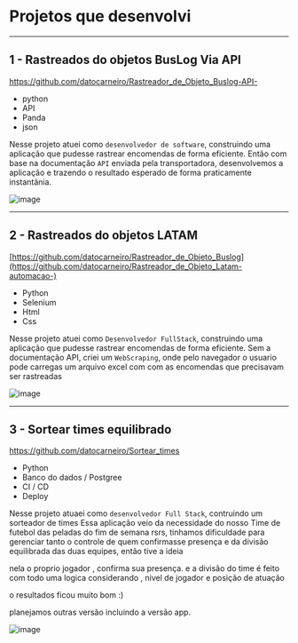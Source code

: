 # Projetos que desenvolvi
___________________________________________________________________
## 1 - Rastreados do objetos BusLog Via API

https://github.com/datocarneiro/Rastreador_de_Objeto_Buslog-API-
- python
- API
- Panda
- json
  
Nesse projeto atuei como `desenvolvedor de software`, construindo uma aplicação que pudesse rastrear encomendas de forma eficiente.
Então com base na documentação `API` enviada pela transportadora, desenvolvemos a aplicação e trazendo o resultado esperado de forma praticamente instantânia.

![image](https://github.com/datocarneiro/Projetos/assets/132966071/74c1b2a7-bfc7-4472-930d-b15ac4d2cf21)

_______________________________________________________________________
## 2 - Rastreados do objetos LATAM

[https://github.com/datocarneiro/Rastreador_de_Objeto_Buslog](https://github.com/datocarneiro/Rastreador_de_Objeto_Latam-automacao-)
- Python
- Selenium
- Html
- Css
  
Nesse projeto atuei como `Desenvolvedor FullStack`, construindo uma aplicação que pudesse rastrear encomendas de forma eficiente. 
Sem a documentação API, criei um `WebScraping`, onde pelo navegador o usuario pode carregas um arquivo excel com com as encomendas que precisavam ser rastreadas

![image](https://github.com/datocarneiro/Projetos/assets/132966071/a46cc7c3-d1da-4481-b10c-f3c7adafb421)

______________________________________________________________________
## 3 - Sortear times equilibrado

https://github.com/datocarneiro/Sortear_times
- Python
- Banco do dados / Postgree
- CI / CD
- Deploy
  
Nesse projeto atuaei como `desenvolvedor Full Stack`, contruindo um sorteador de times
Essa aplicação veio da necessidade do nosso Time de futebol das peladas do fim de semana rsrs, tinhamos dificuldade para gerenciar tanto o controle de quem confirmasse presença e da divisão equilibrada das duas equipes, então tive a ideia

nela o proprio jogador , confirma sua presença. e a divisão do time é feito com todo uma logica considerando , nivel de jogador e posição de atuação

o resultados ficou muito bom :)

planejamos outras versão incluindo a versão app.

![image](https://github.com/datocarneiro/Projetos/assets/132966071/af4859ae-a00d-46f8-8906-c57c227ce8ac)

